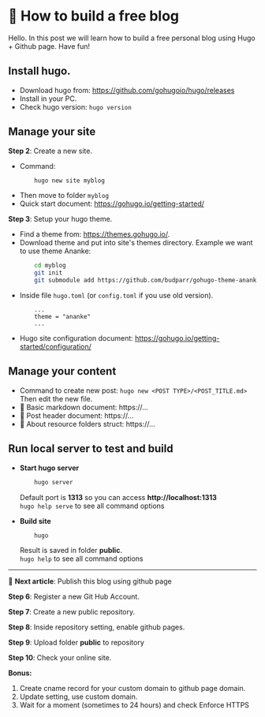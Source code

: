 # 🚧 How to build a free blog


<!--more-->
Hello. In this post we will learn how to build a free personal blog using Hugo + Github page. Have fun!

## Install hugo.

- Download hugo from: https://github.com/gohugoio/hugo/releases
- Install in your PC.
- Check hugo version: `hugo version`

## Manage your site
**Step 2**: Create a new site.
- Command: 
    ```bash
        hugo new site myblog
    ```
- Then move to folder `myblog`
- Quick start document: https://gohugo.io/getting-started/

**Step 3**: Setup your hugo theme.

- Find a theme from: https://themes.gohugo.io/.
- Download theme and put into site's themes directory. Example we want to use theme Ananke:
    ```bash
        cd myblog
        git init
        git submodule add https://github.com/budparr/gohugo-theme-ananke.git themes/ananke
    ```
- Inside file `hugo.toml` (or `config.toml` if you use old version).
    ```text
        ...
        theme = "ananke"
        ...
    ```
- Hugo site configuration document: https://gohugo.io/getting-started/configuration/

## Manage your content
- Command to create new post: `hugo new <POST TYPE>/<POST_TITLE.md>`\
Then edit the new file.
- 🚧 Basic markdown document: https://...
- 🚧 Post header document: https://...
- 🚧 About resource folders struct: https://...

## Run local server to test and build 
- **Start hugo server**
    ```bash
        hugo server
    ```
    Default port is **1313** so you can access **http://localhost:1313**\
    `hugo help serve` to see all command options

- **Build site**
    ```bash
        hugo
    ```
    Result is saved in folder **public**.\
    `hugo help` to see all command options

<hr/>

🚧 **Next article**: Publish this blog using github page

**Step 6**: Register a new Git Hub Account.

**Step 7**: Create a new public repository.

**Step 8**: Inside repository setting, enable github pages.

**Step 9**: Upload folder **public** to repository

**Step 10**: Check your online site.

**Bonus:**
 1. Create cname record for your custom domain to github page domain.
 2. Update setting, use custom domain.
 3. Wait for a moment (sometimes to 24 hours) and check Enforce HTTPS

